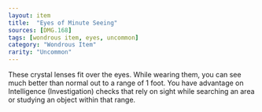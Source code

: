 ```yaml
---
layout: item
title:  "Eyes of Minute Seeing"
sources: [DMG.168]
tags: [wondrous item, eyes, uncommon]
category: "Wondrous Item"
rarity: "Uncommon"
---
```


These crystal lenses fit over the eyes. While wearing them, you can see much better than normal out to a range of 1 foot. You have advantage on Intelligence (Investigation) checks that rely on sight while searching an area or studying an object within that range.